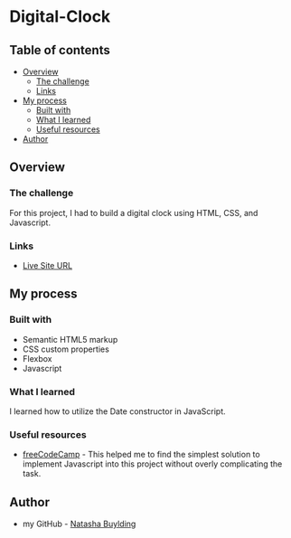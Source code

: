 # Digital-Clock

## Table of contents

- [Overview](#overview)
  - [The challenge](#the-challenge)
  - [Links](#links)
- [My process](#my-process)
  - [Built with](#built-with)
  - [What I learned](#what-i-learned)
  - [Useful resources](#useful-resources)
- [Author](#author)

## Overview

### The challenge

For this project, I had to build a digital clock using HTML, CSS, and Javascript. 

### Links

- [Live Site URL](https://nbuylding.github.io/digital-clock/)

## My process

### Built with

- Semantic HTML5 markup
- CSS custom properties
- Flexbox
- Javascript

### What I learned

I learned how to utilize the Date constructor in JavaScript.

### Useful resources

- [freeCodeCamp](https://www.freeCodeCamp.com) - This helped me to find the simplest solution to implement Javascript into this project without overly complicating the task.

## Author

- my GitHub - [Natasha Buylding](https://github.com/nbuylding)
